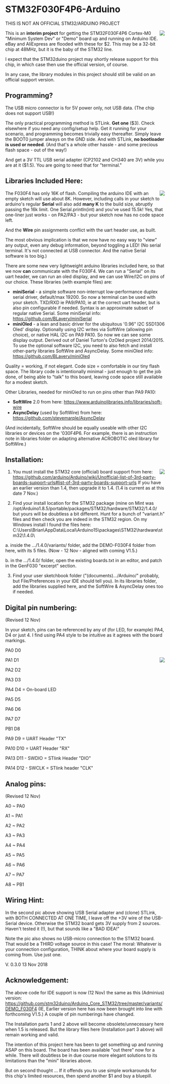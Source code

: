 # STM32F030F4P6-Arduino

THIS IS NOT AN OFFICIAL STM32/ARDUINO PROJECT

<img align="right" src="STM32F030-Dev-Brd.jpg">This is an __interim project__ 
for getting the STM32F030F4P6 Cortex-M0 "Minimum System Dev" or "Demo" board 
up and running on Arduino IDE.  eBay and AliExpress are flooded with these for $2.  This may be a 32-bit chip at 48MHz, but it is the baby of the STM32 line.

I expect that the STM32duino project may shortly release 
support for this chip, in which case then use the official version, of course.  

In any case, the library modules in this project should still be valid on an official support version.

## Programming?

The USB micro connector is for 5V power only, not USB data. (The chip does not support USB!)

The only practical programming method is STLink.
**Get one** ($3). Check elsewhere if you need any config/setup help. 
Get it running for your scenario, and programming becomes trivially easy thereafter. Simply leave the BOOT0 jumper always on the GND side.
And with STLink, __no bootloader is used or needed__. (And that's a whole other hassle - and some precious flash space - out of the way!)

And get a 3V TTL USB serial adapter (CP2102 and CH340 are 3V) while you are at it ($1.5). You are going to need that for "terminal."

## Libraries Included Here:

<img align="right" src="P1070122.JPG">The F030F4 has only 16K of flash. Compiling the arduino IDE with an empty sketch will use about 8K. 
However, including calls in your sketch to arduino's regular __Serial__ will also add __many K__ to the build size, abruptly passing the 16k limit. One Serial.println(int) and you've used 15.5k! Yes, that one-liner just works - on PA2/PA3 - but your sketch now has no code space left.

And the __Wire__ pin assignments conflict with the uart header use, as built.

The most obvious implication is that we now have no easy way to "view" any output, even any debug information,
beyond toggling a LED!  (No serial terminal. It's not connected at USB connector. 
And the native Serial software is too big.)

There are some new very lightweight arduino libraries included here, so that we now **can** communicate 
with the F030F4. We can run a "Serial" on its uart header, we can run an oled display, and we can use Wire/I2C on pins of our choice. These libraries (with example files) are:

 - __miniSerial__ - a simple software non-interrupt low-performance duplex serial driver, default/max 19200. 
      So now a terminal can be used with your sketch. TXD/RXD ie PA9/PA10, ie at the correct uart header, 
      but is also pin configurable if needed.
      Syntax is an approximate subset of regular native Serial. 
      Some miniSerial info:  https://github.com/BLavery/miniSerial
 - __miniOled__ - a lean and basic driver for the ubiquitous '0.96" I2C SSD1306 Oled' display. 
      Optionally using I2C writes via SoftWire (allowing pin choice), or native HAL I2C on PA9 PA10.
      So now we can see some display output. 
      Derived out of Daniel Turton's OzOled project 2014/2015. 
      To use the optional software I2C, you need to also fetch and install other-party libraries SoftWire and AsyncDelay. 
      Some miniOled info: https://github.com/BLavery/miniOled

Quality = working, if not elegant. 
Code size = comfortable in our tiny flash space.
The library code is intentionally minimal - just enough to get the job done, of being able to "talk"
to this board, leaving code space still available for a modest sketch. 

Other Libraries, needed for miniOled to run on pins other than PA9 PA10:
 - __SoftWire__ 2.0 from here: https://www.arduinolibraries.info/libraries/soft-wire
 - __AsyncDelay__ (used by SoftWire) from here: https://github.com/stevemarple/AsyncDelay

(And incidentally, SoftWire should be equally useable with other I2C libraries or devices on the '030F4P6.
For example, there is an instruction note in libraries folder on adapting alternative ACROBOTIC oled library for SoftWire.)

## Installation:
<img align="right" src="P1070121.JPG">

1. You must install the STM32 core (official) board support from here:
   https://github.com/arduino/Arduino/wiki/Unofficial-list-of-3rd-party-boards-support-urls#list-of-3rd-party-boards-support-urls
   If you have an earlier version than 1.4, then upgrade it to 1.4.  (1.4 is current as at this date 7 Nov.)

2. Find your install location for the STM32 package (mine on Mint was /opt/Arduino1.8.5/portable/packages/STM32/hardware/STM32/1.4.0/
but yours will be doubtless a bit different. Hunt for a bunch of "variant.h" files and then check
you are indeed in the STM32 region. On my Windows install I found the files here:  C:\Users\Brian\AppData\Local\Arduino15\packages\STM32\hardware\stm32\1.4.0\

a. inside the .../1.4.0/variants/ folder, add the DEMO-F030F4 folder from here, with its 5 files. (Now - 12 Nov - aligned with coming V1.5.)

b. in the .../1.4.0/ folder, open the existing boards.txt in an editor, and patch in the GenF030 "excerpt" section.

3. Find your user sketchbook folder ("(documents).../Arduino/" probably, but File/Preferences in your IDE should tell you).
In its libraries folder, add the libraries supplied here, and the SoftWire & AsyncDelay ones too if needed.


## Digital pin numbering: 

(Revised 12 Nov)

In your sketch, pins can be referenced by any of (for LED, for example) PA4,  D4  or just 4. I find using PA4 style to be intuitive as it agrees with the board markings.

  PA0  D0 
  
  PA1  D1 <img align="right" src="ss66.jpg">
  
  PA2  D2  
  
  PA3  D3  
  
  PA4  D4  = On-board LED
  
  PA5  D5  
  
  PA6  D6  
  
  PA7  D7  
  
  PB1  D8  
  
  PA9  D9  = UART Header "TX" 
  
  PA10 D10 = UART Header "RX" 
  
  PA13 D11 - SWDIO  = STlink Header "DIO"
  
  PA14 D12 - SWCLK  = STlink header "CLK"
  

## Analog pins: 

(Revised 12 Nov)

A0	~ PA0

A1	~ PA1

A2	~ PA2

A3	~ PA3

A4	~ PA4

A5	~ PA5

A6	~ PA6

A7	~ PA7

A8	~ PB1

	
## Wiring Hint:

In the second pic above showing USB Serial adapter and (clone) STLink, with BOTH CONNECTED AT ONE TIME, I leave off the +3V wire of the USB-Serial device. Otherwise the STM32 board gets 3V supply from 2 sources. Haven't tested it (!), but that sounds like a "BAD IDEA!"

Note the pic also shows no USB-micro connection to the STM32 board. That would be a THIRD voltage source in this case!   The moral: Whatever is your connection configuration, THINK about where your board supply is coming from. Use just one.

V. 0.3.0 13 Nov 2018

## Acknowledgement:

The above code for IDE support is now (12 Nov) the same as this (Adminius) version: 
    https://github.com/stm32duino/Arduino_Core_STM32/tree/master/variants/DEMO_F030F4 
(IE, Earlier version here has now been brought into line with forthcoming V1.5.) A couple of pin numberings have changed. 
    
The Installation parts 1 and 2 above will become obsolete/unnecessary here when 1.5 is released.
But the library files here (Installation part 3 above) will remain working and valid. 

The intention of this project here has been to get something up and running ASAP on this board. The board has been available "out there" now for a while. There will doubtless be in due course more elegant solutions to its limitations than the "mini" libraries above.  

But on second thought ... If it offends you to use simple workarounds for this chip's limited resources, then spend another $1 and buy a bluepill.


